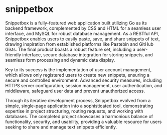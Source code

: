 # snippetbox
Snippetbox is a fully-featured web application built utilizing Go as its backend framework, complemented by CSS and HTML for a seamless user interface, and MySQL for robust database management. As a RESTful API, Snippetbox enables users to easily paste, save, and share snippets of text, drawing inspiration from established platforms like Pastebin and GitHub Gists. The final product boasts a robust feature set, including a user-friendly interface, secure database integration for storing snippets, and seamless form processing and dynamic data display.

Key to its success is the implementation of user account management, which allows only registered users to create new snippets, ensuring a secure and controlled environment. Advanced security measures, including HTTPS server configuration, session management, user authentication, and middleware, safeguard user data and prevent unauthorized access.

Through its iterative development process, Snippetbox evolved from a simple, single-page application into a sophisticated tool, demonstrating expertise in project structuring, routing requests, and working with databases. The completed project showcases a harmonious balance of functionality, security, and usability, providing a valuable resource for users seeking to share and manage text snippets efficiently.
